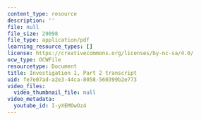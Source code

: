 ```yaml
---
content_type: resource
description: ''
file: null
file_size: 29098
file_type: application/pdf
learning_resource_types: []
license: https://creativecommons.org/licenses/by-nc-sa/4.0/
ocw_type: OCWFile
resourcetype: Document
title: Investigation 1, Part 2 transcript
uid: fe7e07ad-a2e3-44ca-8058-560399b2e773
video_files:
  video_thumbnail_file: null
video_metadata:
  youtube_id: I-yXEMOwOz4
---
```

